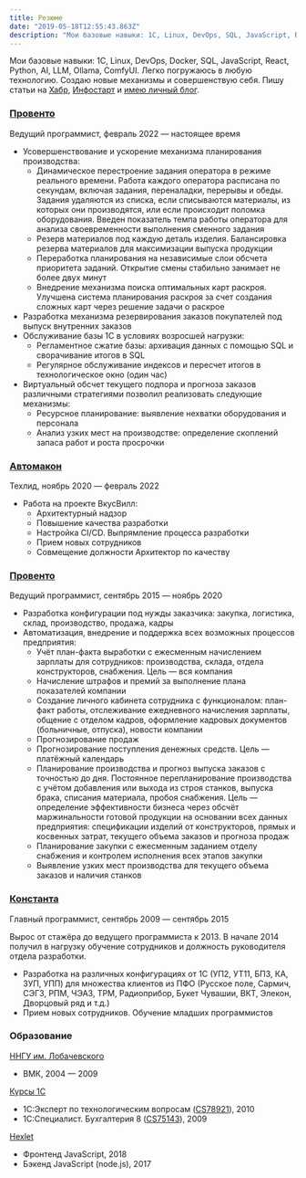 ```yaml
---
title: Резюме
date: "2019-05-18T12:55:43.863Z"
description: "Мои базовые навыки: 1С, Linux, DevOps, SQL, JavaScript, React."
---
```

Мои базовые навыки: 1С, Linux, DevOps, Docker, SQL, JavaScript, React, Python, AI, LLM, Ollama, ComfyUI. Легко погружаюсь в любую технологию. Создаю новые механизмы и совершенствую себя. Пишу статьи на [Хабр](https://habr.com/ru/users/Soloist/publications/articles/), [Инфостарт](https://infostart.ru/profile/90597/public/) и [имею личный блог](https://hardandheavy.ru).

### [Провенто](http://provento-electro.ru/)

Ведущий программист, февраль 2022 — настоящее время

- Усовершенствование и ускорение механизма планирования производства:
    - Динамическое перестроение задания оператора в режиме реального времени. Работа каждого оператора расписана по секундам, включая задания, переналадки, перерывы и обеды. Задания удаляются из списка, если списываются материалы, из которых они производятся, или если происходит поломка оборудования. Введен показатель темпа работы оператора для анализа своевременности выполнения сменного задания
    - Резерв материалов под каждую деталь изделия. Балансировка резерва материалов для максимизации выпуска продукции
    - Переработка планирования на независимые слои обсчета приоритета заданий. Открытие смены стабильно занимает не более двух минут
    - Внедрение механизма поиска оптимальных карт раскроя. Улучшена система планирования раскроя за счет создания сложных карт через решение задачи о раскрое
- Разработка механизма резервирования заказов покупателей под выпуск внутренних заказов
- Обслуживание базы 1С в условиях возросшей нагрузки:
    - Регламентное сжатие базы: архивация данных с помощью SQL и сворачивание итогов в SQL
    - Регулярное обслуживание индексов и пересчет итогов в технологическое окно (один час)
- Виртуальный обсчет текущего подпора и прогноза заказов различными стратегиями позволил реализовать следующие механизмы:
    - Ресурсное планирование: выявление нехватки оборудования и персонала
    - Анализ узких мест на производстве: определение скоплений запаса работ и роста просрочки

### [Автомакон](https://automacon.ru/)

Техлид, ноябрь 2020 — февраль 2022

- Работа на проекте ВкусВилл:
    - Архитектурный надзор
    - Повышение качества разработки
    - Настройка CI/CD. Выпрямление процесса разработки
    - Прием новых сотрудников
    - Совмещение должности Архитектор по качеству

### [Провенто](http://provento-electro.ru/)

Ведущий программист, сентябрь 2015 — ноябрь 2020

- Разработка конфигурации под нужды заказчика: закупка, логистика, склад, производство, продажа, кадры
- Автоматизация, внедрение и поддержка всех возможных процессов предприятия:
    - Учёт план-факта выработки с ежесменным начислением зарплаты для сотрудников: производства, склада, отдела конструкторов, снабжения. Цель — вся компания
    - Начисление штрафов и премий за выполнение плана показателей компании
    - Создание личного кабинета сотрудника с функционалом: план-факт работы, отслеживание ежедневного начисления зарплаты,  общение с отделом кадров, оформление кадровых документов (больничные, отпуска), новости компании
    - Прогнозирование продаж
    - Прогнозирование поступления денежных средств. Цель — платёжный календарь
    - Планирование производства и прогноз выпуска заказов с точностью до дня. Постоянное перепланирование производства с учётом добавления или выхода из строя станков, выпуска брака, списания материала, пробоя снабжения. Цель — определение эффективности бизнеса через обсчёт маржинальности готовой продукции на основании всех данных предприятия: спецификации изделий от конструкторов, прямых и косвенных затрат, текущего объема заказов и прогноза продаж
    - Планирование закупки с ежесменным заданием отделу снабжения и контролем исполнения всех этапов закупки
    - Выявление узких мест производства для текущего объема заказов и наличия станков

### [Константа](http://standart1c.ru/)

Главный программист, сентябрь 2009 — сентябрь 2015

Вырос от стажёра до ведущего программиста к 2013. В начале 2014 получил в нагрузку обучение сотрудников и должность руководителя отдела разработки.
- Разработка на различных конфигурациях от 1С (УП2, УТ11, БП3, КА, ЗУП, УПП) для множества клиентов из ПФО (Русское поле, Сармич, СЭГЗ, РПМ, ЧЭАЗ, ТРМ, Радиоприбор, Букет Чувашии, ВКТ, Элекон, Дворцовый ряд и т.д.)
- Прием новых сотрудников. Обучение младших программистов

### Образование

[ННГУ им. Лобачевского](http://www.unn.ru/)
- ВМК, 2004 — 2009

[Курсы 1С](https://uc1.1c.ru/account/summary/?token=1e6b5d763288ceae913c1a9be2450fb9)
- 1С:Эксперт по технологическим вопросам ([CS78921](https://uc1.1c.ru/account/get_prof_certificate/?typeGuid=620c93bd-caf8-11db-b9de-000e0c2f31ac&certificateShortNumber=78921&guid=39022895-a8d9-11de-8780-001a6411168a)), 2010
- 1С:Специалист. Бухгалтерия 8 ([CS75143](https://uc1.1c.ru/account/get_prof_certificate/?typeGuid=f1d0032a-b004-11da-b4f7-00145e306420&certificateShortNumber=75143&guid=39022895-a8d9-11de-8780-001a6411168a)), 2009

[Hexlet](https://ru.hexlet.io/my)
- Фронтенд JavaScript, 2018
- Бэкенд JavaScript (node.js), 2017
